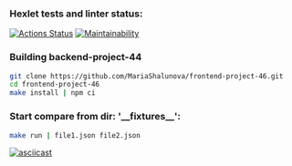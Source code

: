 ### Hexlet tests and linter status:

[![Actions Status](https://github.com/MariaShalunova/frontend-project-46/actions/workflows/hexlet-check.yml/badge.svg)](https://github.com/MariaShalunova/frontend-project-46/actions)
[![Maintainability](https://api.codeclimate.com/v1/badges/21799b9b91a51650a367/maintainability)](https://codeclimate.com/github/MariaShalunova/frontend-project-46/maintainability)

### Building backend-project-44

```sh
git clone https://github.com/MariaShalunova/frontend-project-46.git
cd frontend-project-46
make install | npm ci
```

### Start compare from dir: '\_\_fixtures\_\_':

```sh
make run | file1.json file2.json
```

[![asciicast](https://asciinema.org/a/xQrMrrDJuDHNnv78gFYoU8RAJ.svg)](https://asciinema.org/a/xQrMrrDJuDHNnv78gFYoU8RAJ)
